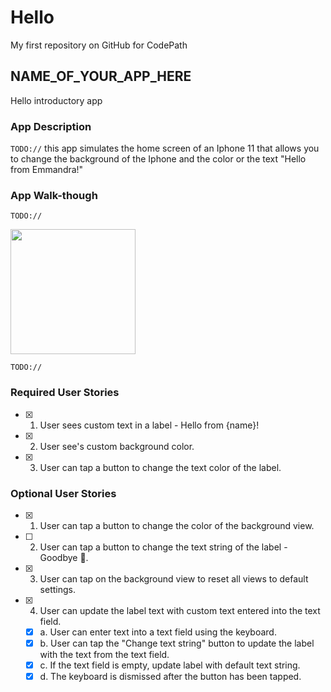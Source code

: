# Hello
My first repository on GitHub for CodePath

## NAME_OF_YOUR_APP_HERE
Hello introductory app

### App Description
`TODO://` this app simulates the home screen of an Iphone 11 that allows you to change the background of the Iphone and the color or the text "Hello from Emmandra!"

### App Walk-though
`TODO://` 

<img src="http://g.recordit.co/b7U4lgE7EM.gif" width=200><br>

`TODO://`

### Required User Stories
- [X] 1. User sees custom text in a label - Hello from {name}!
- [X] 2. User see's custom background color.
- [X] 3. User can tap a button to change the text color of the label.

### Optional User Stories
- [X] 1. User can tap a button to change the color of the background view.
- [ ] 2. User can tap a button to change the text string of the label - Goodbye 👋.
- [X] 3. User can tap on the background view to reset all views to default settings.
- [X] 4. User can update the label text with custom text entered into the text field.
   - [X] a. User can enter text into a text field using the keyboard.
   - [X] b. User can tap the "Change text string" button to update the label with the text from the text field.
   - [X] c. If the text field is empty, update label with default text string.
   - [X] d. The keyboard is dismissed after the button has been tapped.
